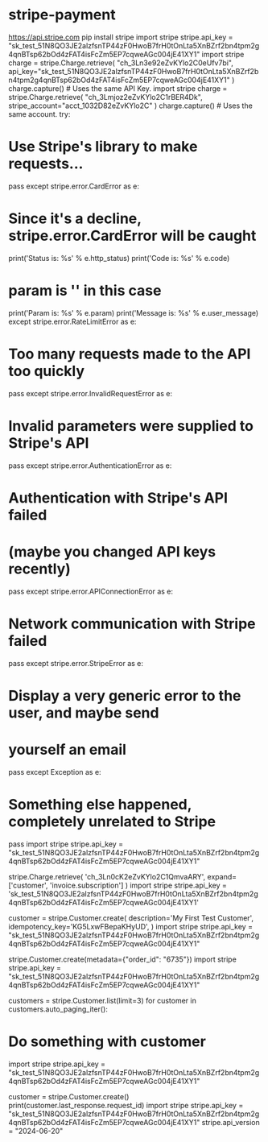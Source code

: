 # stripe-payment 
https://api.stripe.com
pip install stripe
import stripe
stripe.api_key = "sk_test_51N8QO3JE2alzfsnTP44zF0HwoB7frH0tOnLta5XnBZrf2bn4tpm2g4qnBTsp62bOd4zFAT4isFcZm5EP7cqweAGc004jE41XY1"
import stripe
charge = stripe.Charge.retrieve(
  "ch_3Ln3e92eZvKYlo2C0eUfv7bi",
  api_key="sk_test_51N8QO3JE2alzfsnTP44zF0HwoB7frH0tOnLta5XnBZrf2bn4tpm2g4qnBTsp62bOd4zFAT4isFcZm5EP7cqweAGc004jE41XY1"
)
charge.capture() # Uses the same API Key.
import stripe
charge = stripe.Charge.retrieve(
  "ch_3Lmjoz2eZvKYlo2C1rBER4Dk",
  stripe_account="acct_1032D82eZvKYlo2C"
)
charge.capture() # Uses the same account.
try:
  # Use Stripe's library to make requests...
  pass
except stripe.error.CardError as e:
  # Since it's a decline, stripe.error.CardError will be caught

  print('Status is: %s' % e.http_status)
  print('Code is: %s' % e.code)
  # param is '' in this case
  print('Param is: %s' % e.param)
  print('Message is: %s' % e.user_message)
except stripe.error.RateLimitError as e:
  # Too many requests made to the API too quickly
  pass
except stripe.error.InvalidRequestError as e:
  # Invalid parameters were supplied to Stripe's API
  pass
except stripe.error.AuthenticationError as e:
  # Authentication with Stripe's API failed
  # (maybe you changed API keys recently)
  pass
except stripe.error.APIConnectionError as e:
  # Network communication with Stripe failed
  pass
except stripe.error.StripeError as e:
  # Display a very generic error to the user, and maybe send
  # yourself an email
  pass
except Exception as e:
  # Something else happened, completely unrelated to Stripe
  pass
  import stripe
stripe.api_key = "sk_test_51N8QO3JE2alzfsnTP44zF0HwoB7frH0tOnLta5XnBZrf2bn4tpm2g4qnBTsp62bOd4zFAT4isFcZm5EP7cqweAGc004jE41XY1"

stripe.Charge.retrieve(
  'ch_3Ln0cK2eZvKYlo2C1QmvaARY',
  expand=['customer', 'invoice.subscription']
)
import stripe
stripe.api_key = 'sk_test_51N8QO3JE2alzfsnTP44zF0HwoB7frH0tOnLta5XnBZrf2bn4tpm2g4qnBTsp62bOd4zFAT4isFcZm5EP7cqweAGc004jE41XY1'

customer = stripe.Customer.create(
  description='My First Test Customer',
  idempotency_key='KG5LxwFBepaKHyUD',
)
import stripe
stripe.api_key = "sk_test_51N8QO3JE2alzfsnTP44zF0HwoB7frH0tOnLta5XnBZrf2bn4tpm2g4qnBTsp62bOd4zFAT4isFcZm5EP7cqweAGc004jE41XY1"

stripe.Customer.create(metadata={"order_id": "6735"}) 
import stripe
stripe.api_key = "sk_test_51N8QO3JE2alzfsnTP44zF0HwoB7frH0tOnLta5XnBZrf2bn4tpm2g4qnBTsp62bOd4zFAT4isFcZm5EP7cqweAGc004jE41XY1"

customers = stripe.Customer.list(limit=3)
for customer in customers.auto_paging_iter():
  # Do something with customer
  import stripe
stripe.api_key = "sk_test_51N8QO3JE2alzfsnTP44zF0HwoB7frH0tOnLta5XnBZrf2bn4tpm2g4qnBTsp62bOd4zFAT4isFcZm5EP7cqweAGc004jE41XY1"

customer = stripe.Customer.create()
print(customer.last_response.request_id)
import stripe
stripe.api_key = "sk_test_51N8QO3JE2alzfsnTP44zF0HwoB7frH0tOnLta5XnBZrf2bn4tpm2g4qnBTsp62bOd4zFAT4isFcZm5EP7cqweAGc004jE41XY1"
stripe.api_version = "2024-06-20"
